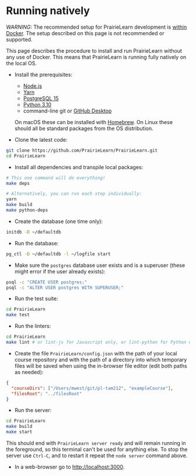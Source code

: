 # Running natively

_WARNING:_ The recommended setup for PrairieLearn development is [within Docker](installingLocal.md). The setup described on this page is not recommended or supported.

This page describes the procedure to install and run PrairieLearn without any use of Docker. This means that PrairieLearn is running fully natively on the local OS.

- Install the prerequisites:

  - [Node.js](http://nodejs.org/)
  - [Yarn](https://classic.yarnpkg.com/lang/en/docs/install/)
  - [PostgreSQL 15](https://www.postgresql.org)
  - [Python 3.10](https://www.python.org)
  - command-line git or [GitHub Desktop](https://desktop.github.com)

  On macOS these can be installed with [Homebrew](http://brew.sh/). On Linux these should all be standard packages from the OS distribution.

- Clone the latest code:

```sh
git clone https://github.com/PrairieLearn/PrairieLearn.git
cd PrairieLearn
```

- Install all dependencies and transpile local packages:

```sh
# This one command will do everything!
make deps

# Alternatively, you can run each step individually:
yarn
make build
make python-deps
```

- Create the database (one time only):

```sh
initdb -D ~/defaultdb
```

- Run the database:

```sh
pg_ctl -D ~/defaultdb -l ~/logfile start
```

- Make sure the `postgres` database user exists and is a superuser (these might error if the user already exists):

```sh
psql -c "CREATE USER postgres;"
psql -c "ALTER USER postgres WITH SUPERUSER;"
```

- Run the test suite:

```sh
cd PrairieLearn
make test
```

- Run the linters:

```sh
cd PrairieLearn
make lint # or lint-js for Javascript only, or lint-python for Python only
```

- Create the file `PrairieLearn/config.json` with the path of your local course repository and with the path of a directory into which temporary files will be saved when using the in-browser file editor (edit both paths as needed):

```json
{
  "courseDirs": ["/Users/mwest/git/pl-tam212", "exampleCourse"],
  "filesRoot": "../filesRoot"
}
```

- Run the server:

```sh
cd PrairieLearn
make build
make start
```

This should end with `PrairieLearn server ready` and will remain running in the foreground, so this terminal can't be used for anything else. To stop the server use `Ctrl-C`, and to restart it repeat the `node server` command above.

- In a web-browser go to [http://localhost:3000](http://localhost:3000).
